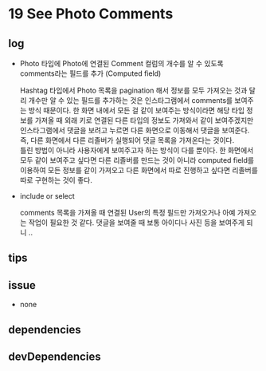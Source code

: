 # 19 See Photo Comments

## log

- Photo 타입에 Photo에 연결된 Comment 컬럼의 개수를 알 수 있도록 comments라는 필드를 추가 (Computed field)

  Hashtag 타입에서 Photo 목록을 pagination 해서 정보를 모두 가져오는 것과 달리 개수만 알 수 있는 필드를 추가하는 것은 인스타그램에서 comments를 보여주는 방식 때문이다. 한 화면 내에서 모든 걸 같이 보여주는 방식이라면 해당 타입 정보를 가져올 때 외래 키로 연결된 다른 타입의 정보도 가져와서 같이 보여주겠지만 인스타그램에서 댓글을 보려고 누르면 다른 화면으로 이동해서 댓글을 보여준다.  
  즉, 다른 화면에서 다른 리졸버가 실행되어 댓글 목록을 가져온다는 것이다.  
  틀린 방법이 아니라 사용자에게 보여주고자 하는 방식이 다를 뿐이다. 한 화면에서 모두 같이 보여주고 싶다면 다른 리졸버를 만드는 것이 아니라 computed field를 이용하여 모든 정보를 같이 가져오고 다른 화면에서 따로 진행하고 싶다면 리졸버를 따로 구현하는 것이 좋다.

- include or select

  comments 목록을 가져올 때 연결된 User의 특정 필드만 가져오거나 아예 가져오는 작업이 필요한 것 같다. 댓글을 보여줄 때 보통 아이디나 사진 등을 보여주게 되니 ..

## tips

## issue

- none

## dependencies

## devDependencies
